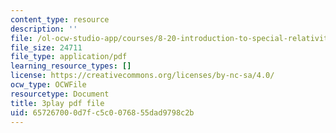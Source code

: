 ```yaml
---
content_type: resource
description: ''
file: /ol-ocw-studio-app/courses/8-20-introduction-to-special-relativity-january-iap-2021/657267000d7fc5c0076855dad9798c2b_0lPfTMmyzvk.pdf
file_size: 24711
file_type: application/pdf
learning_resource_types: []
license: https://creativecommons.org/licenses/by-nc-sa/4.0/
ocw_type: OCWFile
resourcetype: Document
title: 3play pdf file
uid: 65726700-0d7f-c5c0-0768-55dad9798c2b
---
```

